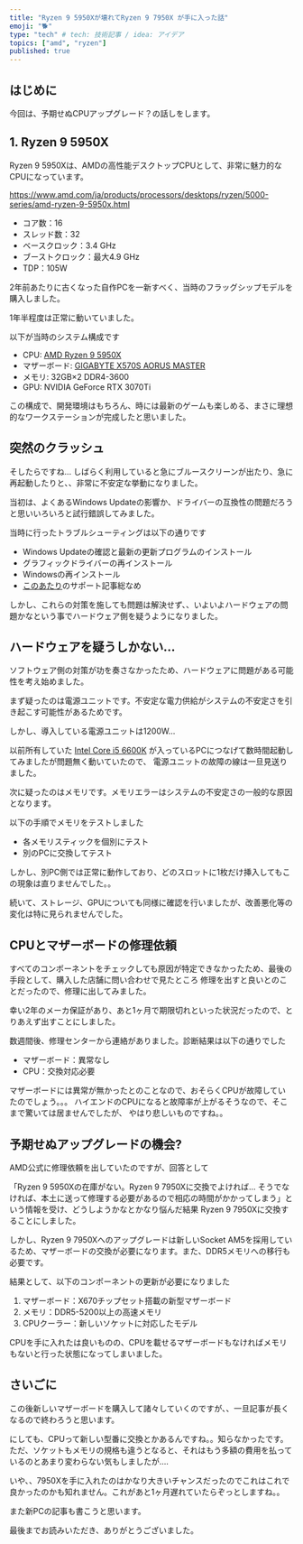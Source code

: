 ```yaml
---
title: "Ryzen 9 5950Xが壊れてRyzen 9 7950X が手に入った話"
emoji: "🐕"
type: "tech" # tech: 技術記事 / idea: アイデア
topics: ["amd", "ryzen"]
published: true
---
```


## はじめに

今回は、予期せぬCPUアップグレード？の話しをします。

## 1. Ryzen 9 5950X

Ryzen 9 5950Xは、AMDの高性能デスクトップCPUとして、非常に魅力的なCPUになっています。

https://www.amd.com/ja/products/processors/desktops/ryzen/5000-series/amd-ryzen-9-5950x.html

- コア数：16
- スレッド数：32
- ベースクロック：3.4 GHz
- ブーストクロック：最大4.9 GHz
- TDP：105W

2年前あたりに古くなった自作PCを一新すべく、当時のフラッグシップモデルを購入しました。

1年半程度は正常に動いていました。

以下が当時のシステム構成です

- CPU: [AMD Ryzen 9 5950X](https://www.amd.com/ja/products/processors/desktops/ryzen/5000-series/amd-ryzen-9-5950x.html)
- マザーボード: [GIGABYTE X570S AORUS MASTER](https://www.gigabyte.com/jp/Motherboard/X570S-AORUS-MASTER-rev-10#kf)
- メモリ: 32GB×2 DDR4-3600
- GPU: NVIDIA GeForce RTX 3070Ti

この構成で、開発環境はもちろん、時には最新のゲームも楽しめる、まさに理想的なワークステーションが完成したと思いました。

## 突然のクラッシュ

そしたらですね... しばらく利用していると急にブルースクリーンが出たり、急に再起動したりと、、非常に不安定な挙動になりました。

当初は、よくあるWindows Updateの影響か、ドライバーの互換性の問題だろうと思いいろいろと試行錯誤してみました。

当時に行ったトラブルシューティングは以下の通りです

- Windows Updateの確認と最新の更新プログラムのインストール
- グラフィックドライバーの再インストール
- Windowsの再インストール
- [このあたり](https://support.microsoft.com/ja-jp/topic/%E3%82%B7%E3%82%B9%E3%83%86%E3%83%A0-%E3%83%95%E3%82%A1%E3%82%A4%E3%83%AB-%E3%83%81%E3%82%A7%E3%83%83%E3%82%AB%E3%83%BC-%E3%83%84%E3%83%BC%E3%83%AB%E3%82%92%E4%BD%BF%E7%94%A8%E3%81%97%E3%81%A6%E4%B8%8D%E8%B6%B3%E3%81%BE%E3%81%9F%E3%81%AF%E7%A0%B4%E6%90%8D%E3%81%97%E3%81%A6%E3%81%84%E3%82%8B%E3%82%B7%E3%82%B9%E3%83%86%E3%83%A0-%E3%83%95%E3%82%A1%E3%82%A4%E3%83%AB%E3%82%92%E4%BF%AE%E5%BE%A9%E3%81%99%E3%82%8B-79aa86cb-ca52-166a-92a3-966e85d4094e)のサポート記事総なめ

しかし、これらの対策を施しても問題は解決せず、、いよいよハードウェアの問題かなという事でハードウェア側を疑うようになりました。

## ハードウェアを疑うしかない...

ソフトウェア側の対策が功を奏さなかったため、ハードウェアに問題がある可能性を考え始めました。

まず疑ったのは電源ユニットです。不安定な電力供給がシステムの不安定さを引き起こす可能性があるためです。

しかし、導入している電源ユニットは1200W...

以前所有していた [Intel Core i5 6600K](https://www.intel.co.jp/content/www/jp/ja/products/sku/88191/intel-core-i56600k-processor-6m-cache-up-to-3-90-ghz/specifications.html) が入っているPCにつなげて数時間起動してみましたが問題無く動いていたので、
電源ユニットの故障の線は一旦見送りました。

次に疑ったのはメモリです。メモリエラーはシステムの不安定さの一般的な原因となります。

以下の手順でメモリをテストしました

- 各メモリスティックを個別にテスト
- 別のPCに交換してテスト

しかし、別PC側では正常に動作しており、どのスロットに1枚だけ挿入してもこの現象は直りませんでした。。

続いて、ストレージ、GPUについても同様に確認を行いましたが、改善悪化等の変化は特に見られませんでした。

## CPUとマザーボードの修理依頼

すべてのコンポーネントをチェックしても原因が特定できなかったため、最後の手段として、購入した店舗に問い合わせで見たところ
修理を出すと良いとのことだったので、修理に出してみました。

幸い2年のメーカ保証があり、あと1ヶ月で期限切れといった状況だったので、とりあえず出すことにしました。

数週間後、修理センターから連絡がありました。診断結果は以下の通りでした

- マザーボード：異常なし
- CPU：交換対応必要

マザーボードには異常が無かったとのことなので、おそらくCPUが故障していたのでしょう。。。
ハイエンドのCPUになると故障率が上がるそうなので、そこまで驚いては居ませんでしたが、
やはり悲しいものですね。。

## 予期せぬアップグレードの機会?

AMD公式に修理依頼を出していたのですが、回答として

「Ryzen 9 5950Xの在庫がない。Ryzen 9 7950Xに交換でよければ... そうでなければ、本土に送って修理する必要があるので相応の時間がかかってしまう」という情報を受け、どうしようかなとかなり悩んだ結果 Ryzen 9 7950Xに交換することにしました。

しかし、Ryzen 9 7950Xへのアップグレードは新しいSocket AM5を採用しているため、マザーボードの交換が必要になります。また、DDR5メモリへの移行も必要です。

結果として、以下のコンポーネントの更新が必要になりました

1. マザーボード：X670チップセット搭載の新型マザーボード
2. メモリ：DDR5-5200以上の高速メモリ
3. CPUクーラー：新しいソケットに対応したモデル

CPUを手に入れたは良いものの、CPUを載せるマザーボードもなければメモリもないと行った状態になってしまいました。

## さいごに

この後新しいマザーボードを購入して諸々していくのですが、、一旦記事が長くなるので終わろうと思います。

にしても、CPUって新しい型番に交換とかあるんですね。。知らなかったです。
ただ、ソケットもメモリの規格も違うとなると、それはもう多額の費用を払っているのとあまり変わらない気もしましたが....

いや、、7950Xを手に入れたのはかなり大きいチャンスだったのでこれはこれで良かったのかも知れません。これがあと1ヶ月遅れていたらぞっとしますね。。

また新PCの記事も書こうと思います。

最後までお読みいただき、ありがとうございました。
